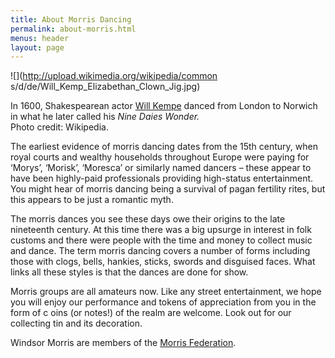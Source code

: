 ```yaml
---
title: About Morris Dancing
permalink: about-morris.html
menus: header
layout: page
---
```


![](http://upload.wikimedia.org/wikipedia/common
s/d/de/Will_Kemp_Elizabethan_Clown_Jig.jpg)

In 1600, Shakespearean actor [Will Kempe](http://en.wikipedia.org/wiki/William_Kempe) danced from London to Norwich in what he later called his _Nine Daies Wonder._  
Photo credit: Wikipedia.

The earliest evidence of morris dancing dates from the 15th century, when royal courts and wealthy households throughout Europe were paying for ‘Morys’, ‘Morisk’, ‘Moresca’ or similarly named dancers – these appear to have been highly-paid professionals providing high-status entertainment. You might hear of morris dancing being a survival of pagan fertility rites, but this appears to be just a romantic myth.

The morris dances you see these days owe their origins to the late nineteenth century. At this time there was a big upsurge in interest in folk customs and there were people with the time and money to collect music and dance. The term morris dancing covers a number of forms including those with clogs, bells, hankies, sticks, swords and disguised faces. What links all these styles is that the dances are done for show.

Morris groups are all amateurs now. Like any street entertainment, we hope you will enjoy our performance and tokens of appreciation from you in the form of c oins (or notes!) of the realm are welcome. Look out for our collecting tin and its decoration.

Windsor Morris are members of the [Morris Federation](http://www.morrisfed.org.uk).

